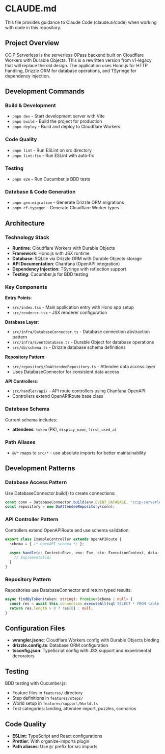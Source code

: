 # CLAUDE.md

This file provides guidance to Claude Code (claude.ai/code) when working with code in this repository.

## Project Overview

CCIP Serverless is the serverless OPass backend built on Cloudflare Workers with Durable Objects. This is a rewritten version from v1-legacy that will replace the old design. The application uses Hono.js for HTTP handling, Drizzle ORM for database operations, and TSyringe for dependency injection.

## Development Commands

### Build & Development
- `pnpm dev` - Start development server with Vite
- `pnpm build` - Build the project for production
- `pnpm deploy` - Build and deploy to Cloudflare Workers

### Code Quality
- `pnpm lint` - Run ESLint on src directory
- `pnpm lint:fix` - Run ESLint with auto-fix

### Testing
- `pnpm e2e` - Run Cucumber.js BDD tests

### Database & Code Generation
- `pnpm gen:migration` - Generate Drizzle ORM migrations
- `pnpm cf-typegen` - Generate Cloudflare Worker types

## Architecture

### Technology Stack
- **Runtime**: Cloudflare Workers with Durable Objects
- **Framework**: Hono.js with JSX runtime
- **Database**: SQLite via Drizzle ORM with Durable Objects storage
- **API Documentation**: Chanfana (OpenAPI integration)
- **Dependency Injection**: TSyringe with reflection support
- **Testing**: Cucumber.js for BDD testing

### Key Components

**Entry Points**:
- `src/index.tsx` - Main application entry with Hono app setup
- `src/renderer.tsx` - JSX renderer configuration

**Database Layer**:
- `src/infra/DatabaseConnector.ts` - Database connection abstraction pattern
- `src/infra/EventDatabase.ts` - Durable Object for database operations
- `src/db/schema.ts` - Drizzle database schema definitions

**Repository Pattern**:
- `src/repository/DoAttendeeRepository.ts` - Attendee data access layer
- Uses DatabaseConnector for consistent data access

**API Controllers**:
- `src/handler/api/` - API route controllers using Chanfana OpenAPI
- Controllers extend OpenAPIRoute base class

### Database Schema
Current schema includes:
- **attendees**: `token` (PK), `display_name`, `first_used_at`

### Path Aliases
- `@/*` maps to `src/*` - use absolute imports for better maintainability

## Development Patterns

### Database Access Pattern
Use DatabaseConnector.build() to create connections:
```typescript
const conn = DatabaseConnector.build(env.EVENT_DATABASE, "ccip-serverless");
const repository = new DoAttendeeRepository(conn);
```

### API Controller Pattern
Controllers extend OpenAPIRoute and use schema validation:
```typescript
export class ExampleController extends OpenAPIRoute {
  schema = { /* OpenAPI schema */ };
  
  async handle(c: Context<Env>, env: Env, ctx: ExecutionContext, data: any) {
    // Implementation
  }
}
```

### Repository Pattern
Repositories use DatabaseConnector and return typed results:
```typescript
async findByToken(token: string): Promise<Schema | null> {
  const res = await this.connection.executeAll(sql`SELECT * FROM table WHERE token = ${token}`);
  return res.length > 0 ? res[0] : null;
}
```

## Configuration Files

- **wrangler.jsonc**: Cloudflare Workers config with Durable Objects binding
- **drizzle.config.ts**: Database ORM configuration
- **tsconfig.json**: TypeScript config with JSX support and experimental decorators

## Testing

BDD testing with Cucumber.js:
- Feature files in `features/` directory
- Step definitions in `features/steps/`
- World setup in `features/support/World.ts`
- Test categories: landing, attendee import, puzzles, scenarios

## Code Quality

- **ESLint**: TypeScript and React configurations
- **Prettier**: With organize-imports plugin
- **Path aliases**: Use `@/` prefix for src imports